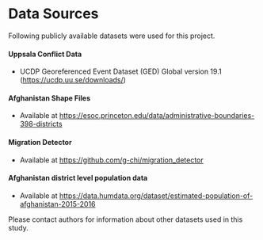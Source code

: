 # Data Sources

Following publicly available datasets were used for this project. 

#### Uppsala Conflict Data
- UCDP Georeferenced Event Dataset (GED) Global version 19.1 (https://ucdp.uu.se/downloads/)

#### Afghanistan Shape Files
- Available at https://esoc.princeton.edu/data/administrative-boundaries-398-districts

#### Migration Detector
- Available at https://github.com/g-chi/migration_detector

#### Afghanistan district level population data
- Available at https://data.humdata.org/dataset/estimated-population-of-afghanistan-2015-2016

Please contact authors for information about other datasets used in this study.
